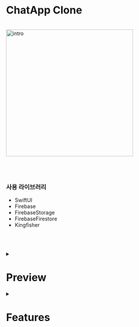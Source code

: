 # ChatApp Clone




<br/>

<img width="346" alt="intro" src="https://github.com/scriabinEtude/chat-clone-swiftUi/assets/47556543/2f081252-ae0e-4cb8-8990-f58b7f9c7396">

<br/><br/>

### 사용 라이브러리

- SwiftUI
- Firebase
- FirebaseStorage
- FirebaseFirestore
- Kingfisher

<br/><br/>

<details><summary><h1>Preview</h1></summary>

### 회원가입
  
  <br/>

https://github.com/scriabinEtude/chat-clone-swiftUi/assets/47556543/799cfb7f-855c-400e-b358-55a14582da9a

  <br/><br/>
  
### 채팅
  
  <br/>

https://github.com/scriabinEtude/chat-clone-swiftUi/assets/47556543/9ee6301a-271a-4c32-9faf-2e54640adc02

  <br/><br/>

### 로그인 및 채팅
  
  <br/>

https://github.com/scriabinEtude/chat-clone-swiftUi/assets/47556543/67497f2c-4e71-4a4d-a008-6ef79ef8dbfe

  <br/><br/>


</details>

<details><summary><h1>Features</h1></summary>

 <details><summary><h3>User Session</h3></summary>
   
   유저 세션을 유지하기 위해 유저 정보를 가지고 있는 객체를 싱글톤으로 관리합니다.\
   객체는 `ObservableObject`로 View 전반에서 접근 가능하도록 합니다.
   
  <br/>
   
  ```swift
  // 유저 세션 클래스
  class AuthViewModel: NSObject, ObservableObject {
    @Published var userSession: User?
    
    static let shared = AuthViewModel()
    ...
  }

  ```
   
  <br/>
   
  ```swift
  // 환경객체로 설정
  @main
  struct SwiftUIChatTutorialApp: App {

      var body: some Scene {
          WindowGroup {
              ContentsView().environmentObject(AuthViewModel.shared)
          }
      }
  }
  ```

  </details>
  
  <details><summary><h3>SwiftUI <-> UIKit</h3></summary>
    
  <br/>

  SwiftUI에서 UIKit의 UIViewController를 만들어 ImagePicker를 사용합니다.
    
  <br/>
    
  ```swift
  struct ImagePicker: UIViewControllerRepresentable {
      @Binding var image: UIImage?
      @Environment(\.presentationMode) var mode

      func makeUIViewController(context: Context) -> some UIViewController {
          let picker = UIImagePickerController()
          picker.delegate = context.coordinator
          return picker
      }

      func makeCoordinator() -> Coordinator {
          return Coordinator(self)
      }

      func updateUIViewController(_ uiViewController: UIViewControllerType, context: Context) {}

      class Coordinator: NSObject, UINavigationControllerDelegate, UIImagePickerControllerDelegate {
          let parent: ImagePicker

          init(_ parent: ImagePicker){
              self.parent = parent
          }

          func imagePickerController(_ picker: UIImagePickerController, didFinishPickingMediaWithInfo info: [UIImagePickerController.InfoKey : Any]) {
              guard let image = info[.originalImage] as? UIImage else { return }
              self.parent.image = image
              self.parent.mode.wrappedValue.dismiss()
          }

      }
  }

    
  ```
  
  </details>

</details>

